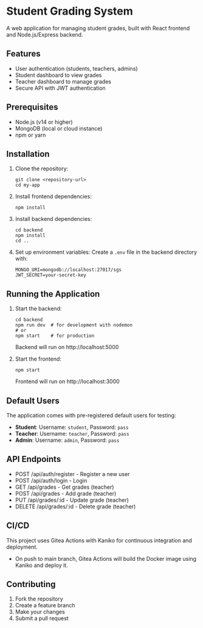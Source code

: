 # Student Grading System

A web application for managing student grades, built with React frontend and Node.js/Express backend.

## Features

- User authentication (students, teachers, admins)
- Student dashboard to view grades
- Teacher dashboard to manage grades
- Secure API with JWT authentication

## Prerequisites

- Node.js (v14 or higher)
- MongoDB (local or cloud instance)
- npm or yarn

## Installation

1. Clone the repository:
   ```
   git clone <repository-url>
   cd my-app
   ```

2. Install frontend dependencies:
   ```
   npm install
   ```

3. Install backend dependencies:
   ```
   cd backend
   npm install
   cd ..
   ```

4. Set up environment variables:
   Create a `.env` file in the backend directory with:
   ```
   MONGO_URI=mongodb://localhost:27017/sgs
   JWT_SECRET=your-secret-key
   ```

## Running the Application

1. Start the backend:
   ```
   cd backend
   npm run dev  # for development with nodemon
   # or
   npm start    # for production
   ```
   Backend will run on http://localhost:5000

2. Start the frontend:
   ```
   npm start
   ```
   Frontend will run on http://localhost:3000

## Default Users

The application comes with pre-registered default users for testing:

- **Student**: Username: `student`, Password: `pass`
- **Teacher**: Username: `teacher`, Password: `pass`
- **Admin**: Username: `admin`, Password: `pass`

## API Endpoints

- POST /api/auth/register - Register a new user
- POST /api/auth/login - Login
- GET /api/grades - Get grades (teacher)
- POST /api/grades - Add grade (teacher)
- PUT /api/grades/:id - Update grade (teacher)
- DELETE /api/grades/:id - Delete grade (teacher)

## CI/CD

This project uses Gitea Actions with Kaniko for continuous integration and deployment.

- On push to main branch, Gitea Actions will build the Docker image using Kaniko and deploy it.

## Contributing

1. Fork the repository
2. Create a feature branch
3. Make your changes
4. Submit a pull request
